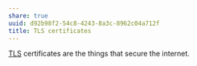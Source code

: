 ```yaml
---
share: true
uuid: d92b98f2-54c8-4243-8a3c-8962c04a712f
title: TLS certificates
---
```

[TLS](/017fa480-0484-452c-9144-3b34b3ad6c37) certificates are the things that secure the internet.
